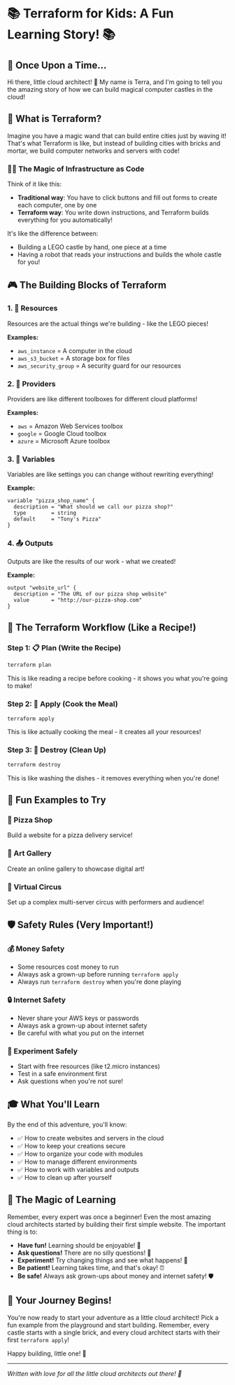 # 📚 Terraform for Kids: A Fun Learning Story! 📚

## 🌟 Once Upon a Time...

Hi there, little cloud architect! 👋 My name is Terra, and I'm going to tell you the amazing story of how we can build magical computer castles in the cloud! 

## 🏰 What is Terraform?

Imagine you have a magic wand that can build entire cities just by waving it! That's what Terraform is like, but instead of building cities with bricks and mortar, we build computer networks and servers with code! 

### 🧙‍♂️ The Magic of Infrastructure as Code

Think of it like this:
- **Traditional way**: You have to click buttons and fill out forms to create each computer, one by one
- **Terraform way**: You write down instructions, and Terraform builds everything for you automatically!

It's like the difference between:
- Building a LEGO castle by hand, one piece at a time
- Having a robot that reads your instructions and builds the whole castle for you!

## 🎮 The Building Blocks of Terraform

### 1. 🧱 Resources
Resources are the actual things we're building - like the LEGO pieces!

**Examples:**
- `aws_instance` = A computer in the cloud
- `aws_s3_bucket` = A storage box for files
- `aws_security_group` = A security guard for our resources

### 2. 🧰 Providers
Providers are like different toolboxes for different cloud platforms!

**Examples:**
- `aws` = Amazon Web Services toolbox
- `google` = Google Cloud toolbox
- `azure` = Microsoft Azure toolbox

### 3. 📝 Variables
Variables are like settings you can change without rewriting everything!

**Example:**
```hcl
variable "pizza_shop_name" {
  description = "What should we call our pizza shop?"
  type        = string
  default     = "Tony's Pizza"
}
```

### 4. 📤 Outputs
Outputs are like the results of our work - what we created!

**Example:**
```hcl
output "website_url" {
  description = "The URL of our pizza shop website"
  value       = "http://our-pizza-shop.com"
}
```

## 🎯 The Terraform Workflow (Like a Recipe!)

### Step 1: 📋 Plan (Write the Recipe)
```bash
terraform plan
```
This is like reading a recipe before cooking - it shows you what you're going to make!

### Step 2: 🍳 Apply (Cook the Meal)
```bash
terraform apply
```
This is like actually cooking the meal - it creates all your resources!

### Step 3: 🧹 Destroy (Clean Up)
```bash
terraform destroy
```
This is like washing the dishes - it removes everything when you're done!

## 🎨 Fun Examples to Try

### 🍕 Pizza Shop
Build a website for a pizza delivery service!

### 🎨 Art Gallery
Create an online gallery to showcase digital art!

### 🎪 Virtual Circus
Set up a complex multi-server circus with performers and audience!

## 🛡️ Safety Rules (Very Important!)

### 💰 Money Safety
- Some resources cost money to run
- Always ask a grown-up before running `terraform apply`
- Always run `terraform destroy` when you're done playing

### 🔒 Internet Safety
- Never share your AWS keys or passwords
- Always ask a grown-up about internet safety
- Be careful with what you put on the internet

### 🧪 Experiment Safely
- Start with free resources (like t2.micro instances)
- Test in a safe environment first
- Ask questions when you're not sure!

## 🎓 What You'll Learn

By the end of this adventure, you'll know:

- ✅ How to create websites and servers in the cloud
- ✅ How to keep your creations secure
- ✅ How to organize your code with modules
- ✅ How to manage different environments
- ✅ How to work with variables and outputs
- ✅ How to clean up after yourself

## 🌟 The Magic of Learning

Remember, every expert was once a beginner! Even the most amazing cloud architects started by building their first simple website. The important thing is to:

- **Have fun!** Learning should be enjoyable! 🎈
- **Ask questions!** There are no silly questions! 🤔
- **Experiment!** Try changing things and see what happens! 🧪
- **Be patient!** Learning takes time, and that's okay! ⏰
- **Be safe!** Always ask grown-ups about money and internet safety! 🛡️

## 🎉 Your Journey Begins!

You're now ready to start your adventure as a little cloud architect! Pick a fun example from the playground and start building. Remember, every castle starts with a single brick, and every cloud architect starts with their first `terraform apply`!

Happy building, little one! 🌟

---

*Written with love for all the little cloud architects out there! 💙*
